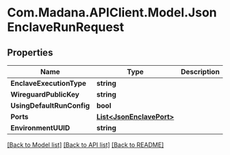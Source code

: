 
# Com.Madana.APIClient.Model.JsonEnclaveRunRequest

## Properties

Name | Type | Description | Notes
------------ | ------------- | ------------- | -------------
**EnclaveExecutionType** | **string** |  | [optional] 
**WireguardPublicKey** | **string** |  | [optional] 
**UsingDefaultRunConfig** | **bool** |  | [optional] 
**Ports** | [**List&lt;JsonEnclavePort&gt;**](JsonEnclavePort.md) |  | [optional] 
**EnvironmentUUID** | **string** |  | [optional] 

[[Back to Model list]](../README.md#documentation-for-models)
[[Back to API list]](../README.md#documentation-for-api-endpoints)
[[Back to README]](../README.md)

